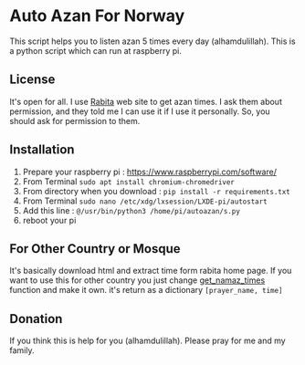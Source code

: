 
# Auto Azan For Norway

This script helps you to listen azan 5 times every day (alhamdulillah). This is a python script which can run at raspberry pi.



## License

It's open for all. I use [Rabita](https://www.rabita.no/) web site to get azan times. I ask them about permission, and they told me I can use it if I use it personally. So, you should ask for permission to them.
## Installation

1) Prepare your raspberry pi : https://www.raspberrypi.com/software/
2) From Terminal ``` sudo apt install chromium-chromedriver ```
3) From directory when you download : ``` pip install -r requirements.txt ```
4) From Terminal ``` sudo nano /etc/xdg/lxsession/LXDE-pi/autostart ```
5) Add this line : ``` @/usr/bin/python3 /home/pi/autoazan/s.py ```
6) reboot your pi

## For Other Country or Mosque

It's basically download html and extract time form rabita home page.
If you want to use this for other country you just change [get_namaz_times](https://github.com/shuvo009/auto-azan/blob/52bbe234f7f8e3a9994520b574d100533b629409/main.py#L69)
function and make it own. it's return as a dictionary ``` [prayer_name, time] ```


## Donation

If you think this is help for you (alhamdulillah). Please pray for me and my family.


